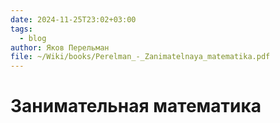 ```yaml
---
date: 2024-11-25T23:02+03:00
tags:
  - blog
author: Яков Перельман
file: ~/Wiki/books/Perelman_-_Zanimatelnaya_matematika.pdf
---
```


# Занимательная математика
